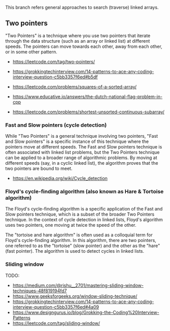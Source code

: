 This branch refers general approaches to search (traverse) linked arrays.

## Two pointers

"Two Pointers" is a technique where you use two pointers that iterate through the data structure (such as an array or linked list) at different speeds. The pointers can move towards each other, away from each other, or in some other pattern.

- https://leetcode.com/tag/two-pointers/
- https://grokkingtechinterview.com/14-patterns-to-ace-any-coding-interview-question-c5bb3357f6ed#b5df

- https://leetcode.com/problems/squares-of-a-sorted-array/
- https://www.educative.io/answers/the-dutch-national-flag-problem-in-cpp
- https://leetcode.com/problems/shortest-unsorted-continuous-subarray/

### Fast and Slow pointers (cycle detection)

While "Two Pointers" is a general technique involving two pointers, "Fast and Slow pointers" is a specific instance of this technique where the pointers move at different speeds. The Fast and Slow pointers technique is often associated with linked list problems, but the Two Pointers technique can be applied to a broader range of algorithmic problems. By moving at different speeds (say, in a cyclic linked list), the algorithm proves that the two pointers are bound to meet.

- https://en.wikipedia.org/wiki/Cycle_detection

### Floyd's cycle-finding algorithm (also known as Hare & Tortoise algorithm)

The Floyd's cycle-finding algorithm is a specific application of the Fast and Slow pointers technique, which is a subset of the broader Two Pointers technique. In the context of cycle detection in linked lists, Floyd's algorithm uses two pointers, one moving at twice the speed of the other.

The "tortoise and hare algorithm" is often used as a colloquial term for Floyd's cycle-finding algorithm. In this algorithm, there are two pointers, one referred to as the "tortoise" (slow pointer) and the other as the "hare" (fast pointer). The algorithm is used to detect cycles in linked lists.

### Sliding window

TODO:

- https://medium.com/@rishu__2701/mastering-sliding-window-techniques-48f819194fd7
- https://www.geeksforgeeks.org/window-sliding-technique/
- https://grokkingtechinterview.com/14-patterns-to-ace-any-coding-interview-question-c5bb3357f6ed#4a09
- https://www.designgurus.io/blog/Grokking-the-Coding%20Interview-Patterns
- https://leetcode.com/tag/sliding-window/

[1]: https://en.wikipedia.org/wiki/Algorithmic_paradigm
[2]: https://grokkingtechinterview.com/14-patterns-to-ace-any-coding-interview-question-c5bb3357f6ed#67d7
